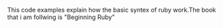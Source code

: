 
This code examples explain how the basic syntex of ruby work.The book that i
am follwing is "Beginning Ruby"


